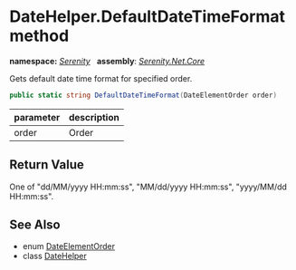 # DateHelper.DefaultDateTimeFormat method
**namespace:** *[Serenity](../../README.md#serenity-namespace)*   **assembly**: *[Serenity.Net.Core](../../README.md)*

Gets default date time format for specified order.

```csharp
public static string DefaultDateTimeFormat(DateElementOrder order)
```

| parameter | description |
| --- | --- |
| order | Order |

## Return Value

One of "dd/MM/yyyy HH:mm:ss", "MM/dd/yyyy HH:mm:ss", "yyyy/MM/dd HH:mm:ss".

## See Also

* enum [DateElementOrder](../DateElementOrder.md)
* class [DateHelper](../DateHelper.md)